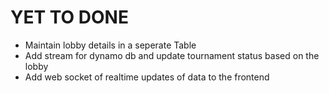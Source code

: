 # YET TO DONE

* Maintain lobby details in a seperate Table
* Add stream for dynamo db and update tournament status based on the lobby
* Add web socket of realtime updates of data to the frontend

